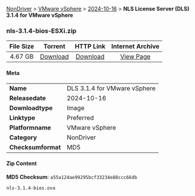 
[NonDriver](/README.md)  >  [VMware vSphere](/index/NonDriver/VMware_vSphere.md)  >  [2024-10-16](/index/NonDriver/VMware_vSphere/2024-10-16.md)  >  **NLS License Server (DLS) 3.1.4 for VMware vSphere**


### nls-3.1.4-bios-ESXi.zip

| **File Size** | **Torrent**  | **HTTP Link** | **Internet Archive** |
|:-------------:|:------------:|:-------------:|:--------------------:|
| 4.67 GB |  [Download](https://archive.org/download/nvgpu_nls-3.1.4-bios-ESXi.zip/nvgpu_nls-3.1.4-bios-ESXi.zip_archive.torrent)       | [Download](https://archive.org/compress/nvgpu_nls-3.1.4-bios-ESXi.zip) | [View Page](https://archive.org/details/nvgpu_nls-3.1.4-bios-ESXi.zip)       |

#### Meta

<table>
<tr><td><strong>Name</strong></td><td>DLS 3.1.4 for VMware vSphere</td></tr>
<tr><td><strong>Releasedate</strong></td><td>2024-10-16</td></tr>
<tr><td><strong>Downloadtype</strong></td><td>Image</td></tr>
<tr><td><strong>Linktype</strong></td><td>Preferred</td></tr>
<tr><td><strong>Platformname</strong></td><td>VMware vSphere</td></tr>
<tr><td><strong>Category</strong></td><td>NonDriver</td></tr>
<tr><td><strong>Checksumformat</strong></td><td>MD5</td></tr>
</table>

#### Zip Content

**MD5 Checksum**: `a55a124ae99295bcf33234e88ccc66db`

```text
nls-3.1.4-bios.ova
```